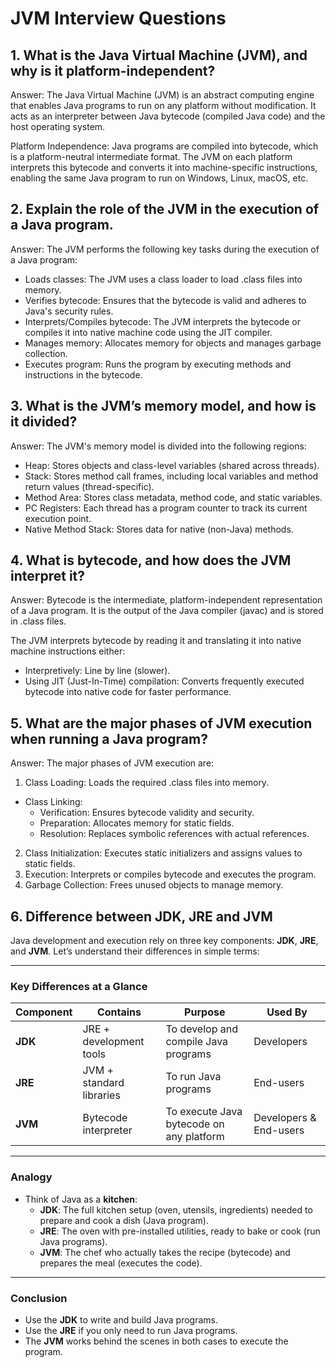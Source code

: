 # JVM Interview Questions
## 1. What is the Java Virtual Machine (JVM), and why is it platform-independent?
Answer: The Java Virtual Machine (JVM) is an abstract computing engine that enables Java programs to run on any platform without modification. It acts as an interpreter between Java bytecode (compiled Java code) and the host operating system.

Platform Independence: Java programs are compiled into bytecode, which is a platform-neutral intermediate format. The JVM on each platform interprets this bytecode and converts it into machine-specific instructions, enabling the same Java program to run on Windows, Linux, macOS, etc.

## 2. Explain the role of the JVM in the execution of a Java program.
Answer: The JVM performs the following key tasks during the execution of a Java program:

- Loads classes: The JVM uses a class loader to load .class files into memory.
- Verifies bytecode: Ensures that the bytecode is valid and adheres to Java's security rules.
- Interprets/Compiles bytecode: The JVM interprets the bytecode or compiles it into native machine code using the JIT compiler.
- Manages memory: Allocates memory for objects and manages garbage collection.
- Executes program: Runs the program by executing methods and instructions in the bytecode.

## 3. What is the JVM’s memory model, and how is it divided?
Answer: The JVM's memory model is divided into the following regions:

- Heap: Stores objects and class-level variables (shared across threads).
- Stack: Stores method call frames, including local variables and method return values (thread-specific).
- Method Area: Stores class metadata, method code, and static variables.
- PC Registers: Each thread has a program counter to track its current execution point.
- Native Method Stack: Stores data for native (non-Java) methods.

## 4. What is bytecode, and how does the JVM interpret it?
Answer: Bytecode is the intermediate, platform-independent representation of a Java program. It is the output of the Java compiler (javac) and is stored in .class files.

The JVM interprets bytecode by reading it and translating it into native machine instructions either:
- Interpretively: Line by line (slower).
- Using JIT (Just-In-Time) compilation: Converts frequently executed bytecode into native code for faster performance.

## 5. What are the major phases of JVM execution when running a Java program?
Answer: The major phases of JVM execution are:

1. Class Loading: Loads the required .class files into memory.
- Class Linking:
  - Verification: Ensures bytecode validity and security.
  - Preparation: Allocates memory for static fields.
  - Resolution: Replaces symbolic references with actual references.
2. Class Initialization: Executes static initializers and assigns values to static fields. 
3. Execution: Interprets or compiles bytecode and executes the program. 
4. Garbage Collection: Frees unused objects to manage memory.

## 6. Difference between JDK, JRE and JVM

Java development and execution rely on three key components: **JDK**, **JRE**, and **JVM**. Let’s understand their differences in simple terms:

---

### Key Differences at a Glance

| Component  | Contains                     | Purpose                                   | Used By               |
|------------|------------------------------|------------------------------------------|-----------------------|
| **JDK**    | JRE + development tools      | To develop and compile Java programs     | Developers            |
| **JRE**    | JVM + standard libraries     | To run Java programs                     | End-users             |
| **JVM**    | Bytecode interpreter         | To execute Java bytecode on any platform | Developers & End-users|

---

### Analogy
- Think of Java as a **kitchen**:
  - **JDK**: The full kitchen setup (oven, utensils, ingredients) needed to prepare and cook a dish (Java program).
  - **JRE**: The oven with pre-installed utilities, ready to bake or cook (run Java programs).
  - **JVM**: The chef who actually takes the recipe (bytecode) and prepares the meal (executes the code).

---

### Conclusion
- Use the **JDK** to write and build Java programs.
- Use the **JRE** if you only need to run Java programs.
- The **JVM** works behind the scenes in both cases to execute the program.





